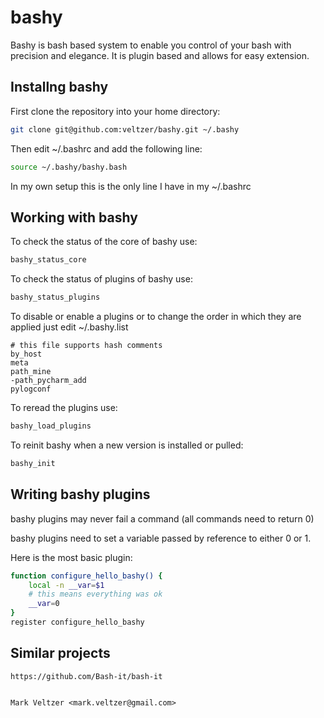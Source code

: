 # bashy

Bashy is bash based system to enable you control of your bash with precision and elegance.
It is plugin based and allows for easy extension.

## Installng bashy

First clone the repository into your home directory:

```bash
git clone git@github.com:veltzer/bashy.git ~/.bashy
```

Then edit ~/.bashrc and add the following line:

```bash
source ~/.bashy/bashy.bash
```

In my own setup this is the only line I have in my ~/.bashrc

## Working with bashy

To check the status of the core of bashy use:

```bash
bashy_status_core
```

To check the status of plugins of bashy use:

```bash
bashy_status_plugins
```

To disable or enable a plugins or to change the order in which
they are applied just edit ~/.bashy.list

```
# this file supports hash comments
by_host
meta
path_mine
-path_pycharm_add
pylogconf
```

To reread the plugins use:

```bash
bashy_load_plugins
```

To reinit bashy when a new version is installed or pulled:

```bash
bashy_init
```

## Writing bashy plugins

bashy plugins may never fail a command (all commands need to return 0)

bashy plugins need to set a variable passed by reference to either 0 or 1.

Here is the most basic plugin:

```bash
function configure_hello_bashy() {
	local -n __var=$1
	# this means everything was ok
	__var=0
}
register configure_hello_bashy
```

## Similar projects

	https://github.com/Bash-it/bash-it


	Mark Veltzer <mark.veltzer@gmail.com>
